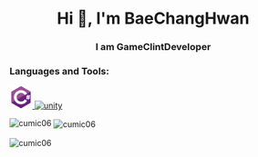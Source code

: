 <h1 align="center">Hi 👋, I'm BaeChangHwan</h1>
<h3 align="center">I am GameClintDeveloper</h3>

<p align="left">
</p>

<h3 align="left">Languages and Tools:</h3>
<p align="left"> <a href="https://www.w3schools.com/cs/" target="_blank" rel="noreferrer"> <img src="https://raw.githubusercontent.com/devicons/devicon/master/icons/csharp/csharp-original.svg" alt="csharp" width="40" height="40"/> </a> <a href="https://unity.com/" target="_blank" rel="noreferrer"> <img src="https://i.namu.wiki/i/1ww5VlNvVI7DQgMAJ10R2jZl1tZYLmmOgDuSXLaqrFyBh_MJ9qfxIvhThb5W8ZkD2hHlFAOF_r0KrW7kVWg9I1pbKN-AZKdpuHkDPuMjASQm90_sPLr7cDIOUJVFY3qNCQr6whODFiAoxyUsLtNpAQ.svg" alt="unity" width="160" height="40"/> </a> </p>

<p><img align="left" src="https://github-readme-stats.vercel.app/api/top-langs?username=cumic06&show_icons=true&locale=en&layout=compact" alt="cumic06" /></p>

<p>&nbsp;<img align="center" src="https://github-readme-stats.vercel.app/api?username=cumic06&show_icons=true&locale=en" alt="cumic06" /></p>

<p><img align="center" src="https://github-readme-streak-stats.herokuapp.com/?user=cumic06&" alt="cumic06" /></p>
